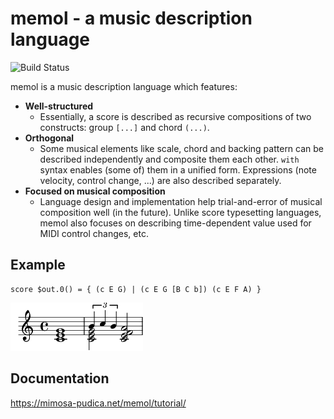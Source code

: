 # memol - a music description language

![Build Status](https://github.com/y-fujii/memol-rs/actions/workflows/ci.yml/badge.svg)

memol is a music description language which features:

- **Well-structured**
    - Essentially, a score is described as recursive compositions of two
      constructs: group `[...]` and chord `(...)`.
- **Orthogonal**
    - Some musical elements like scale, chord and backing pattern can be
      described independently and composite them each other.  `with` syntax
      enables (some of) them in a unified form.  Expressions (note velocity,
      control change, ...) are also described separately.
- **Focused on musical composition**
    - Language design and implementation help trial-and-error of musical
      composition well (in the future).  Unlike score typesetting languages,
      memol also focuses on describing time-dependent value used for MIDI
      control changes, etc.

## Example

    score $out.0() = { (c E G) | (c E G [B C b]) (c E F A) }

![sample](doc/sample.png)

## Documentation

<https://mimosa-pudica.net/memol/tutorial/>
